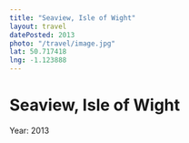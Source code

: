 ```yaml
---
title: "Seaview, Isle of Wight"
layout: travel
datePosted: 2013
photo: "/travel/image.jpg"
lat: 50.717418
lng: -1.123888
---
```

# Seaview, Isle of Wight



Year: 2013
